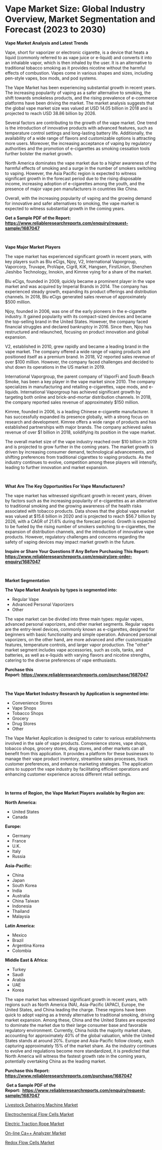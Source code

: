 <p><h1>Vape Market Size: Global Industry Overview, Market Segmentation and Forecast (2023 to 2030)</h1></p><p><strong>Vape Market Analysis and Latest Trends</strong></p>
<p><p>Vape, short for vaporizer or electronic cigarette, is a device that heats a liquid (commonly referred to as vape juice or e-liquid) and converts it into an inhalable vapor, which is then inhaled by the user. It is an alternative to traditional tobacco smoking as it provides nicotine without the harmful effects of combustion. Vapes come in various shapes and sizes, including pen-style vapes, box mods, and pod systems.</p><p>The Vape Market has been experiencing substantial growth in recent years. The increasing popularity of vaping as a safer alternative to smoking, the shift towards smokeless products, and the rising prevalence of e-commerce platforms have been driving the market. The market analysis suggests that the global vape market size was valued at USD 14.05 billion in 2018 and is projected to reach USD 38.86 billion by 2026.</p><p>Several factors are contributing to the growth of the vape market. One trend is the introduction of innovative products with advanced features, such as temperature control settings and long-lasting battery life. Additionally, the availability of a wide range of flavors and customizable options is attracting more users. Moreover, the increasing acceptance of vaping by regulatory authorities and the promotion of e-cigarettes as smoking cessation tools further bolster the market growth.</p><p>North America dominates the vape market due to a higher awareness of the harmful effects of smoking and a surge in the number of smokers switching to vaping. However, the Asia Pacific region is expected to witness significant growth in the forecast period due to the rising disposable income, increasing adoption of e-cigarettes among the youth, and the presence of major vape pen manufacturers in countries like China.</p><p>Overall, with the increasing popularity of vaping and the growing demand for innovative and safer alternatives to smoking, the vape market is expected to witness substantial growth in the coming years.</p></p>
<p><strong>Get a Sample PDF of the Report:&nbsp; <a href="https://www.reliableresearchreports.com/enquiry/request-sample/1687047">https://www.reliableresearchreports.com/enquiry/request-sample/1687047</a></strong></p>
<p>&nbsp;</p>
<p><strong>Vape Major Market Players</strong></p>
<p><p>The vape market has experienced significant growth in recent years, with key players such as Blu eCigs, Njoy, V2, International Vaporgroup, Vaporcorp, Truvape, ProVape, Cigr8, KiK, Hangsen, FirstUnion, Shenzhen Jieshibo Technology, Innokin, and Kimree vying for a share of the market.</p><p>Blu eCigs, founded in 2009, quickly became a prominent player in the vape market and was acquired by Imperial Brands in 2014. The company has experienced steady growth, expanding its product offerings and distribution channels. In 2018, Blu eCigs generated sales revenue of approximately $500 million.</p><p>Njoy, founded in 2006, was one of the early pioneers in the e-cigarette industry. It gained popularity with its compact-sized devices and became the top-selling brand in the United States. However, the company faced financial struggles and declared bankruptcy in 2016. Since then, Njoy has restructured and relaunched, focusing on product innovation and global expansion.</p><p>V2, established in 2010, grew rapidly and became a leading brand in the vape market. The company offered a wide range of vaping products and positioned itself as a premium brand. In 2018, V2 reported sales revenue of over $100 million. However, the company faced challenges and decided to shut down its operations in the US market in 2019.</p><p>International Vaporgroup, the parent company of VaporFi and South Beach Smoke, has been a key player in the vape market since 2010. The company specializes in manufacturing and retailing e-cigarettes, vape mods, and e-liquids. International Vaporgroup has achieved significant growth by targeting both online and brick-and-mortar distribution channels. In 2018, the company reported sales revenue of approximately $150 million.</p><p>Kimree, founded in 2006, is a leading Chinese e-cigarette manufacturer. It has successfully expanded its presence globally, with a strong focus on research and development. Kimree offers a wide range of products and has established partnerships with major brands. The company achieved sales revenue of over $1 billion in 2018, solidifying its position in the vape market.</p><p>The overall market size of the vape industry reached over $10 billion in 2019 and is projected to grow further in the coming years. The market growth is driven by increasing consumer demand, technological advancements, and shifting preferences from traditional cigarettes to vaping products. As the industry continues to evolve, competition among these players will intensify, leading to further innovation and market expansion.</p></p>
<p>&nbsp;</p>
<p><strong>What Are The Key Opportunities For Vape Manufacturers?</strong></p>
<p><p>The vape market has witnessed significant growth in recent years, driven by factors such as the increasing popularity of e-cigarettes as an alternative to traditional smoking and the growing awareness of the health risks associated with tobacco products. Data shows that the global vape market was valued at $15.6 billion in 2020 and is projected to reach $56.7 billion by 2026, with a CAGR of 21.6% during the forecast period. Growth is expected to be fueled by the rising number of smokers switching to e-cigarettes, the expansion of distribution channels, and the introduction of innovative vape products. However, regulatory challenges and concerns regarding the safety of vaping devices may impact market growth in the future.</p></p>
<p><strong>Inquire or Share Your Questions If Any Before Purchasing This Report: <a href="https://www.reliableresearchreports.com/enquiry/pre-order-enquiry/1687047">https://www.reliableresearchreports.com/enquiry/pre-order-enquiry/1687047</a></strong></p>
<p>&nbsp;</p>
<p><strong>Market Segmentation</strong></p>
<p><strong>The Vape Market Analysis by types is segmented into:</strong></p>
<p><ul><li>Regular Vape</li><li>Advanced Personal Vaporizers</li><li>Other</li></ul></p>
<p><p>The vape market can be divided into three main types: regular vapes, advanced personal vaporizers, and other market segments. Regular vapes are the entry-level devices, commonly known as e-cigarettes, designed for beginners with basic functionality and simple operation. Advanced personal vaporizers, on the other hand, are more advanced and offer customizable features, temperature controls, and larger vapor production. The "other" market segment includes vape accessories, such as coils, tanks, and batteries, as well as e-liquids with varying flavors and nicotine strengths, catering to the diverse preferences of vape enthusiasts.</p></p>
<p><strong>Purchase this Report:&nbsp;<a href="https://www.reliableresearchreports.com/purchase/1687047">https://www.reliableresearchreports.com/purchase/1687047</a></strong></p>
<p>&nbsp;</p>
<p><strong>The Vape Market Industry Research by Application is segmented into:</strong></p>
<p><ul><li>Convenience Stores</li><li>Vape Shops</li><li>Tobacco Shops</li><li>Grocery</li><li>Drug Stores</li><li>Other</li></ul></p>
<p><p>The Vape Market Application is designed to cater to various establishments involved in the sale of vape products. Convenience stores, vape shops, tobacco shops, grocery stores, drug stores, and other markets can all benefit from this application. It provides a platform for these businesses to manage their vape product inventory, streamline sales processes, track customer preferences, and enhance marketing strategies. The application aims to support the vape industry by facilitating efficient operations and enhancing customer experience across different retail settings.</p></p>
<p>&nbsp;</p>
<p><strong>In terms of Region, the Vape Market Players available by Region are:</strong></p>
<p>
    <p> <strong> North America: </strong>
        <ul>
            <li>United States</li>
            <li>Canada</li>
        </ul>
        </p> 
    <p> <strong> Europe: </strong>
        <ul>
            <li>Germany</li>
            <li>France</li>
            <li>U.K.</li>
            <li>Italy</li>
            <li>Russia</li>
        </ul>
        </p> 
    <p> <strong> Asia-Pacific: </strong>
        <ul>
            <li>China</li>
            <li>Japan</li>
            <li>South Korea</li>
            <li>India</li>
            <li>Australia</li>
            <li>China Taiwan</li>
            <li>Indonesia</li>
            <li>Thailand</li>
            <li>Malaysia</li>
        </ul>
        </p> 
    <p> <strong> Latin America: </strong>
        <ul>
            <li>Mexico</li>
            <li>Brazil</li>
            <li>Argentina Korea</li>
            <li>Colombia</li>
        </ul>
        </p> 
    <p> <strong> Middle East & Africa: </strong>
        <ul>
            <li>Turkey</li>
            <li>Saudi</li>
            <li>Arabia</li>
            <li>UAE</li>
            <li>Korea</li>
        </ul>
    </p>
    </p>
<p><p>The vape market has witnessed significant growth in recent years, with regions such as North America (NA), Asia-Pacific (APAC), Europe, the United States, and China leading the charge. These regions have been quick to adopt vaping as a trendy alternative to traditional smoking, driving market expansion. Among these, China and the United States are expected to dominate the market due to their large consumer base and favorable regulatory environment. Currently, China holds the majority market share, accounting for approximately 40% of the global valuation, while the United States stands at around 20%. Europe and Asia-Pacific follow closely, each capturing approximately 15% of the market share. As the industry continues to evolve and regulations become more standardized, it is predicted that North America will witness the fastest growth rate in the coming years, potentially overtaking China as the leading market.</p></p>
<p><strong>Purchase this Report: <a href="https://www.reliableresearchreports.com/purchase/1687047">https://www.reliableresearchreports.com/purchase/1687047</a></strong></p>
<p>&nbsp;<strong>Get a Sample PDF of the Report:&nbsp;&nbsp;<a href="https://www.reliableresearchreports.com/enquiry/request-sample/1687047">https://www.reliableresearchreports.com/enquiry/request-sample/1687047</a></strong></p>
<p><strong></strong></p>
<p><p><a href="https://medium.com/@germanwolff65/livestock-dehairing-machine-market-report-reveals-the-latest-trends-and-growth-opportunities-of-08031e5ea12b">Livestock Dehairing Machine Market</a></p><p><a href="https://www.linkedin.com/pulse/electrochemical-flow-cells-market-size-share-global-analysis/">Electrochemical Flow Cells Market</a></p><p><a href="https://medium.com/@cruzdamore75/electric-traction-rope-market-size-market-outlook-and-market-forecast-2023-to-2030-a236e70926c2">Electric Traction Rope Market</a></p><p><a href="https://www.linkedin.com/pulse/on-line-ca-analyzer-market-research-report-unlocks-analysis/">On-line Ca++ Analyzer Market</a></p><p><a href="https://www.linkedin.com/pulse/redox-flow-cells-market-research-report-unlocks-analysis/">Redox Flow Cells Market</a></p></p>